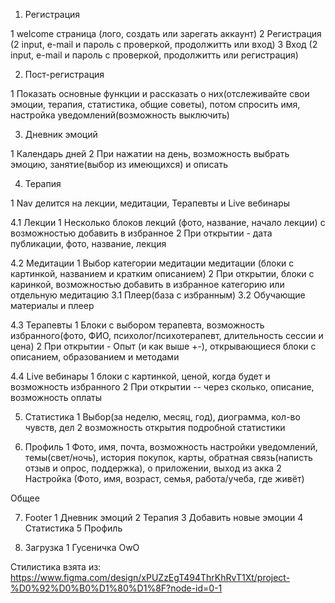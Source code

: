 1. Регистрация

1 welcome страница (лого, создать или зарегать аккаунт)
2 Регистрация (2 input, e-mail и пароль с проверкой, продолжитть или вход)
3 Вход (2 input, e-mail и пароль с проверкой, продолжитть или регистрация)

2. Пост-регистрация

1 Показать основные функции и рассказать о них(отслеживайте свои эмоции, терапия, статистика, общие советы), потом спросить имя, настройка уведомлений(возможность выключить)

3. Дневник эмоций

1 Календарь дней
2 При нажатии на день, возможность выбрать эмоцию, занятие(выбор из имеющихся) и описать

4. Терапия

1 Nav делится на лекции, медитации, Терапевты и Live вебинары

4.1 Лекции
1 Несколько блоков лекций (фото, название, начало лекции) с возможностью добавить в избранное
2 При открытии - дата публикации, фото, название, лекция

4.2 Медитации
1 Выбор категории медитации медитации (блоки с картинкой, названием и кратким описанием)
2 При открытии, блоки с каринкой, возможностью добавить в избранное категорию или отдельную медитацию
3.1 Плеер(база с избранным)
3.2 Обучающие материалы и плеер

4.3 Терапевты
1 Блоки с выбором терапевта, возможность избранного(фото, ФИО, психолог/психотерапевт, длительность сессии и цена)
2 При открытии - Опыт (и как выше +-), открывающиеся блоки с описанием, образованием и методами

4.4 Live вебинары
1 блоки с картинкой, ценой, когда будет и возможность избранного
2 При открытии -- через сколько, описание, возможность оплаты

5. Статистика
1 Выбор(за неделю, месяц, год), диограмма, кол-во чувств, дел
2 возможность открытия подробной статистики

6. Профиль
1 Фото, имя, почта, возможность настройки уведомлений, темы(свет/ночь), история покупок, карты, обратная связь(написть отзыв и опрос, поддержка), о приложении, выход из акка 
2 Настройка (Фото, имя, возраст, семья, работа/учеба, где живёт)



Общее

7. Footer
1 Дневник эмоций
2 Терапия
3 Добавить новые эмоции
4 Статистика
5 Профиль

8. Загрузка
1 Гусеничка OwO



Стилистика взята из:
https://www.figma.com/design/xPUZzEgT494ThrKhRvT1Xt/project-%D0%92%D0%B0%D1%80%D1%8F?node-id=0-1
